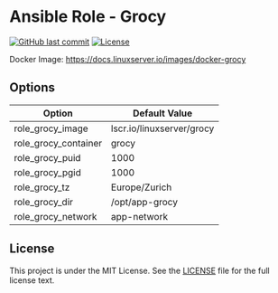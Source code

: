 # Ansible Role - Grocy

[![GitHub last commit](https://img.shields.io/github/last-commit/ursinn-ansible/role-grocy?logo=github&style=for-the-badge)](https://github.com/ursinn-ansible/role-grocy/commits)
[![License](https://img.shields.io/github/license/ursinn-ansible/role-grocy?style=for-the-badge)](https://github.com/ursinn-ansible/role-grocy/blob/main/LICENSE)

Docker Image: https://docs.linuxserver.io/images/docker-grocy

## Options

| Option | Default Value |
| ---- | ---- |
| role_grocy_image | lscr.io/linuxserver/grocy |
| role_grocy_container | grocy |
| role_grocy_puid | 1000 |
| role_grocy_pgid | 1000 |
| role_grocy_tz | Europe/Zurich |
| role_grocy_dir | /opt/app-grocy |
| role_grocy_network | app-network |

## License

This project is under the MIT License. See the [LICENSE](https://github.com/ursinn-ansible/role-grocy/blob/main/LICENSE) file for the full license text.
